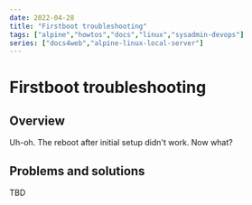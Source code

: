 ```yaml
---
date: 2022-04-28
title: "Firstboot troubleshooting"
tags: ["alpine","howtos","docs","linux","sysadmin-devops"]
series: ["docs4web","alpine-linux-local-server"]
---
```


# Firstboot troubleshooting

## Overview

Uh-oh. The reboot after initial setup didn't work. Now what?

Problems and solutions
----------------------

TBD
